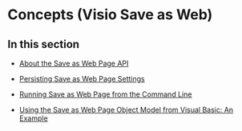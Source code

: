 
# Concepts (Visio Save as Web)

## In this section


-  [About the Save as Web Page API](82d863e2-88a3-527b-4c2e-4c9b43aa3df6.md)
    
-  [Persisting Save as Web Page Settings](3646a841-f99c-2906-856b-0fd5a642d499.md)
    
-  [Running Save as Web Page from the Command Line](01dbf425-069f-5e11-0ace-5578c02c0b4b.md)
    
-  [Using the Save as Web Page Object Model from Visual Basic: An Example](c5833ff8-45f3-ab67-3b16-09c60238965a.md)
    

